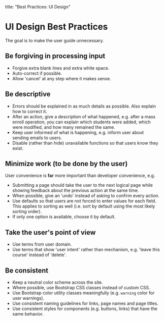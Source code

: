 <frontmatter>
  title: "Best Practices: UI Design"
</frontmatter>

# UI Design Best Practices

The goal is to make the user guide unnecessary.

## Be forgiving in processing input

* Forgive extra blank lines and extra white space.
* Auto-correct if possible.
* Allow 'cancel' at any step where it makes sense.

## Be descriptive

* Errors should be explained in as much details as possible. Also explain how to correct it.
* After an action, give a description of what happened, e.g. after a mass enroll operation, you can explain which students were added, which were modified, and how many remained the same.
* Keep user informed of what is happening, e.g. inform user about sending emails to users.
* Disable (rather than hide) unavailable functions so that users know they exist.

## Minimize work (to be done by the user)

User convenience is **far** more important than developer convenience, e.g.

* Submitting a page should take the user to the next logical page while showing feedback about the previous action at the same time.
* When possible, give an 'undo' instead of asking to confirm every action.
* Use defaults so that users are not forced to enter values for each field. This applies to sorting as well (i.e. sort by default using the most likely sorting order).
* If only one option is available, choose it by default.

## Take the user's point of view

* Use terms from user domain.
* Use terms that show 'user intent' rather than mechanism, e.g. 'leave this course' instead of 'delete'.

## Be consistent

* Keep a neutral color scheme across the site.
* Where possible, use Bootstrap CSS classes instead of custom CSS.
* Use Bootstrap color utility classes meaningfully (e.g. `warning` color for user warnings).
* Use consistent naming guidelines for links, page names and page titles.
* Use consistent styles for components (e.g. buttons, links) that have the same behavior.
